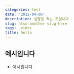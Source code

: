 ```yaml
---
categories: test
date: '2012-04-06'
description: 설명을 적는 곳입니다
slug: also-another-slug-here
tags: .vimrc
title: hello
---
```


## 예시입니다

- 예시입니다
